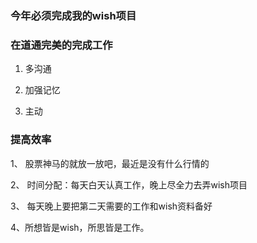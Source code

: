 ### 今年必须完成我的wish项目

### 在道通完美的完成工作

1. 多沟通

2. 加强记忆

3. 主动

### 提高效率

1、 股票神马的就放一放吧，最近是没有什么行情的

2、 时间分配：每天白天认真工作，晚上尽全力去弄wish项目

3、 每天晚上要把第二天需要的工作和wish资料备好

4、所想皆是wish，所思皆是工作。
